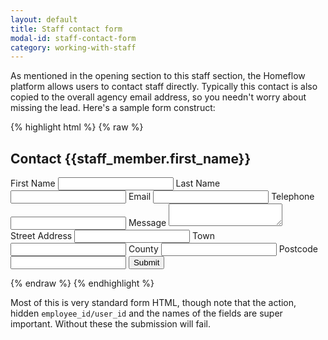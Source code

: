 ```yaml
---
layout: default
title: Staff contact form
modal-id: staff-contact-form
category: working-with-staff
---
```

As mentioned in the opening section to this staff section, the Homeflow platform allows users to contact staff directly. Typically this contact is also copied to the overall agency email address, so you needn't worry about missing the lead. Here's a sample form construct:

{% highlight html %}
{% raw %}
<form method="post" action="/leads">
 <input type="hidden" name="lead[agency_employee_id]" value="{{ staff_member.user_id }}">
 <h2>Contact {{staff_member.first_name}}</h2>
 <div class="left-col">
  <label>First Name <input name="lead_client[first_name]" type="text"></label>
  <label>Last Name <input name="lead_client[last_name]" type="text"></label>
  <label>Email <input name="lead_client[email]" type="text"></label>
  <label>Telephone <input name="lead_client[tel_home]" type="text"></label>
  <label>Message <textarea name="lead[message]"></textarea></label>
 </div>
 <div class="right-col">
  <label>Street Address <input type="text" name="lead_client[street_address]"/></label>
  <label>Town <input type="text" name="lead_client[town]"/></label>
  <label>County <input type="text" name="lead_client[county]"/></label>
  <label>Postcode <input name="lead_client[postcode]" type="text"></label>
  <input type="submit" value="Submit">
 </div>
</form>
{% endraw %}
{% endhighlight %}

Most of this is very standard form HTML, though note that the action, hidden ``employee_id/user_id`` and the names of the fields are super important. Without these the submission will fail.